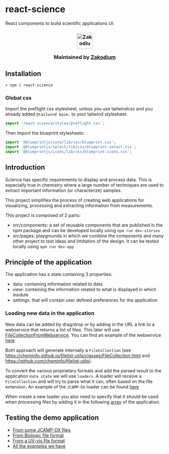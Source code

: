 # react-science

React components to build scientific applications UI.

<h3 align="center">

  <a href="https://www.zakodium.com">
    <img src="https://www.zakodium.com/brand/zakodium-logo-white.svg" width="50" alt="Zakodium logo" />
  </a>

  <p>
    Maintained by <a href="https://www.zakodium.com">Zakodium</a>
  </p>
</h3>

## Installation

```console
> npm i react-science
```

### Global css

Import the preflight css stylesheet, unless you use tailwindcss and you already added `@tailwind base;` to your tailwind stylesheet:

```js
import 'react-science/styles/preflight.css';
```

Then import the blueprint stylesheets:

```js
import '@blueprintjs/core/lib/css/blueprint.css';
import '@blueprintjs/select/lib/css/blueprint-select.css';
import '@blueprintjs/icons/lib/css/blueprint-icons.css';
```

## Introduction

Science has specific requirements to display and process data. This is especially true in chemistry where a large number of techniques are used to extract important information (or characterize) samples.

This project simplifies the process of creating web applications for visualizing, processing and extracting information from measurements.

This project is composed of 2 parts:

- src/components: a set of reusable components that are published in the npm package and can be developed locally using `npm run dev-stories`
- src/pages: playgrounds in which we combine the components and many other project to test ideas and limitation of the design. It can be tested locally using `npm run dev-app`

## Principle of the application

The application has a state containing 3 properties:

- data: containing information related to data
- view: containing the information related to what is displayed in which module
- settings: that will contain user defined preferences for the application

### Loading new data in the application

New data can be added by drag/drop or by adding in the URL a link to a webservice that returns a list of files. This later will use [FileCollectionFromWebservice](https://cheminfo.github.io/filelist-utils/modules.html#fileCollectionFromWebservice). You can find an example of the webservice [here](https://zakodium-oss.github.io/analysis-dataset/jdx.json)

Both approach will generate internally a `FileCollection` (see https://cheminfo.github.io/filelist-utils/classes/FileCollection.html and https://github.com/cheminfo/filelist-utils).

To convert the various proprietary formats and add the parsed result to the application `data state` we will use `loaders`. A loader will receive a `FileCollection` and will try to parse what it can, often based on the file extension. An example of the `JCAMP-DX` loader can be found [here](https://github.com/zakodium-oss/react-science/blob/6f36ab05af11f848d4ed98eb10c99184a713ae97/src/app/data/loaders/jcampLoader.ts)

When create a new loader you also need to specify that it should be used when processing files by adding it in the following [array](https://github.com/zakodium-oss/react-science/blob/6f36ab05af11f848d4ed98eb10c99184a713ae97/src/app/context/load.ts#L15-L16) of the application.

## Testing the demo application

- [From some JCAMP-DX files](https://react-science.pages.dev/pages/demo.html#?filelist=https%3A%2F%2Fzakodium-oss.github.io%2Fanalysis-dataset%2Fjdx.json)
- [From Biologic file format](https://react-science.pages.dev/pages/demo.html#?filelist=https%3A%2F%2Fzakodium-oss.github.io%2Fanalysis-dataset%2Fbiologic.json)
- [From a UV-vis file format](https://react-science.pages.dev/pages/demo.html#?filelist=https%3A%2F%2Fzakodium-oss.github.io%2Fanalysis-dataset%2Fuvvis.json)
- [All the examples we have](https://react-science.pages.dev/pages/demo.html#?filelist=https%3A%2F%2Fzakodium-oss.github.io%2Fanalysis-dataset%2Ffull.json)
